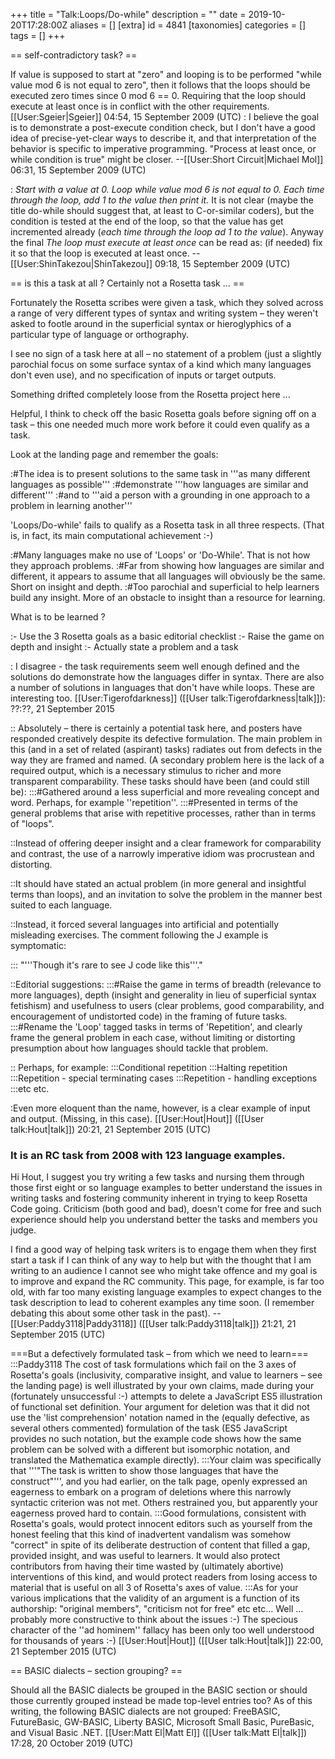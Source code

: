 +++
title = "Talk:Loops/Do-while"
description = ""
date = 2019-10-20T17:28:00Z
aliases = []
[extra]
id = 4841
[taxonomies]
categories = []
tags = []
+++

== self-contradictory task? ==

If value is supposed to start at "zero" and looping is to be performed "while value mod 6 is not equal to zero", then it follows that the loops should be executed zero times since 0 mod 6 == 0. Requiring that the loop should execute at least once is in conflict with the other requirements.[[User:Sgeier|Sgeier]] 04:54, 15 September 2009 (UTC)
: I believe the goal is to demonstrate a post-execute condition check, but I don't have a good idea of precise-yet-clear ways to describe it, and that interpretation of the behavior is specific to imperative programming.  "Process at least once, or while condition is true" might be closer. --[[User:Short Circuit|Michael Mol]] 06:31, 15 September 2009 (UTC)

: <cite>Start with a value at 0. Loop while value mod 6 is not equal to 0. Each time through the loop, add 1 to the value then print it.</cite> It is not clear (maybe the title do-while should suggest that, at least to C-or-similar coders), but the condition is tested at the end of the loop, so that the value has get incremented already (<cite>each time through the loop ad 1 to the value</cite>). Anyway the final <cite>The loop must execute at least once</cite> can be read as: (if needed) fix it so that the loop is executed at least once. --[[User:ShinTakezou|ShinTakezou]] 09:18, 15 September 2009 (UTC)

== is this a task at all ? Certainly not a Rosetta task ... ==

Fortunately the Rosetta scribes were given a task, which they solved across a range of very different types of syntax and writing system – they weren't asked to footle around in the superficial syntax or hieroglyphics of a particular type of language or orthography.

I see no sign of a task here at all – no statement of a problem (just a slightly parochial focus on some surface syntax of a kind which many languages don't even use), and no specification of inputs or target outputs.

Something drifted completely loose from the Rosetta project here ...

Helpful, I think to check off the basic Rosetta goals before signing off on a task – this one needed much more work before it could even qualify as a task.

Look at the landing page and remember the goals:

:#The idea is to present solutions to the same task in '''as many different languages as possible'''
:#demonstrate '''how languages are similar and different'''
:#and to '''aid a person with a grounding in one approach to a problem in learning another'''

'Loops/Do-while' fails to qualify as a Rosetta task in all three respects. (That is, in fact, its main computational achievement :-)

:#Many languages make no use of 'Loops' or 'Do-While'. That is not how they approach problems.
:#Far from showing how languages are similar and different, it appears to assume that all languages will obviously be the same. Short on insight and depth.
:#Too parochial and superficial to help learners build any insight. More of an obstacle to insight than a resource for learning.

What is to be learned ?

:- Use the 3 Rosetta goals as a basic editorial checklist
:- Raise the game on depth and insight
:- Actually state a problem and a task


: I disagree - the task requirements seem well enough defined and the solutions do demonstrate how the languages differ in syntax. There are also a number of solutions in languages that don't have while loops. These are interesting too. [[User:Tigerofdarkness]] ([[User talk:Tigerofdarkness|talk]]): ??:??, 21 September 2015


:: Absolutely – there is certainly a potential task here, and posters have responded creatively despite its defective formulation. The main problem in this (and in a set of related (aspirant) tasks) radiates out from defects in the way they are framed and named. (A secondary problem here is the lack of a required output, which is a necessary stimulus to richer and more transparent comparability. These tasks should have been (and could still be):
:::#Gathered around a less superficial and more revealing concept and word. Perhaps, for example ''repetition''.
:::#Presented in terms of the general problems that arise with repetitive processes, rather than in terms of "loops". 

::Instead of offering deeper insight and a clear framework for comparability and contrast, the use of a narrowly imperative idiom was procrustean and distorting.

::It should have stated an actual problem (in more general and insightful terms than loops), and an invitation to solve the problem in the manner best suited to each language.

::Instead, it forced several languages into artificial and potentially misleading exercises. The comment following the J example is symptomatic:

::: "'''Though it's rare to see J code like this'''."

::Editorial suggestions:
:::#Raise the game in terms of breadth (relevance to more languages), depth (insight and generality in lieu of superficial syntax fetishism) and usefulness to users (clear problems, good comparability, and encouragement of undistorted code) in the framing of future tasks.
:::#Rename the 'Loop' tagged tasks in terms of 'Repetition', and clearly frame the general problem in each case, without limiting or distorting presumption about how languages should tackle that problem.

:: Perhaps, for example: 
:::Conditional repetition
:::Halting repetition
:::Repetition - special terminating cases
:::Repetition - handling exceptions
:::etc etc. 

:Even more eloquent than the name, however, is a clear example of input and output. (Missing, in this case). [[User:Hout|Hout]] ([[User talk:Hout|talk]]) 20:21, 21 September 2015 (UTC)


### It is an RC task from 2008 with 123 language examples. 

Hi Hout, I suggest you try writing a few tasks and nursing them through those first eight or so language examples to better understand the issues in writing tasks and fostering community inherent in trying to keep Rosetta Code going. Criticism (both good and bad), doesn't come for free and such experience should help you understand better the tasks and members you judge.

I find a good way of helping task writers is to engage them when they first start a task if I can think of any way to help but with the thought that I am writing to an audience I cannot see who might take offence and my goal is to improve and expand the RC community. This page, for example, is far too old, with far too many existing language examples to expect changes to the task description to lead to coherent examples any time soon. (I remember debating this about some other task in the past). --[[User:Paddy3118|Paddy3118]] ([[User talk:Paddy3118|talk]]) 21:21, 21 September 2015 (UTC)

===But a defectively formulated task – from which we need to learn===
:::Paddy3118 The cost of task formulations which fail on the 3 axes of Rosetta's goals (inclusivity, comparative insight, and value to learners – see the landing page) is well illustrated by your own claims, made during your (fortunately unsuccessful :-) attempts to delete a JavaScript ES5 illustration of functional set definition.  Your argument for deletion was that it did not use the 'list comprehension' notation named in the (equally defective, as several others commented) formulation of the task (ES5 JavaScript provides no such notation, but the example code shows how the same problem can be solved with a different but isomorphic notation, and translated the Mathematica example directly).
:::Your claim was specifically that '''"The task is written to show those languages that have the construct"''',  and you had earlier, on the talk page, openly expressed an eagerness to embark on a program of deletions where this narrowly syntactic criterion was not met. Others restrained you, but apparently your eagerness proved hard to contain.
:::Good formulations, consistent with Rosetta's goals, would protect innocent editors such as yourself from the honest feeling that this kind of inadvertent vandalism was somehow "correct" in spite of its deliberate destruction of content that filled a gap, provided insight, and was useful to learners. It would also protect contributors from having their time wasted by (ultimately abortive) interventions of this kind, and would protect readers from losing access to material that is useful on all 3 of Rosetta's axes of value.
:::As for your various implications that the validity of an argument is a function of its authorship: "original members", "criticism not for free" etc etc... Well ... probably more constructive to think about the issues :-) The specious character of the ''ad hominem'' fallacy has been only too well understood for thousands of years :-) [[User:Hout|Hout]] ([[User talk:Hout|talk]]) 22:00, 21 September 2015 (UTC)

== BASIC dialects – section grouping? ==

Should all the BASIC dialects be grouped in the BASIC section or should those currently grouped instead be made top-level entries too? As of this writing, the following BASIC dialects are not grouped: FreeBASIC, FutureBasic, GW-BASIC, Liberty BASIC, Microsoft Small Basic, PureBasic, and Visual Basic .NET. [[User:Matt El|Matt El]] ([[User talk:Matt El|talk]]) 17:28, 20 October 2019 (UTC)
